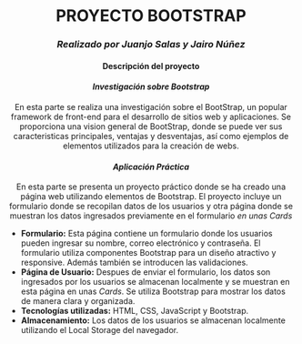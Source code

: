 <h1 align="center">PROYECTO BOOTSTRAP</h1>

<h3 align="center"><i>Realizado por Juanjo Salas y Jairo Núñez</i></h3>

<h4 align="center">Descripción del proyecto</h4>

<h4 align="center"><i>Investigación sobre Bootstrap</i></h4>

<p align="center">En esta parte se realiza una investigación sobre el BootStrap, un popular framework de front-end para el desarrollo de sitios web y aplicaciones. Se proporciona una vision general de BootStrap, donde se puede ver sus caracteristicas principales, ventajas y desventajas, así como ejemplos de elementos utilizados para la creación de webs.</p>

<h4 align="center"><i>Aplicación Práctica</i></h4>

<p align="center">En esta parte se presenta un proyecto práctico donde se ha creado una página web utilizando elementos de Bootstrap. El proyecto incluye un formulario donde se recopilan datos de los usuarios y otra página donde se muestran los datos ingresados previamente en el formulario <i>en unas Cards</i></p>

<ul>
  <li><strong>Formulario:</strong> Esta página contiene un formulario donde los usuarios pueden ingresar su nombre, correo electrónico y contraseña. El formulario utiliza componentes Bootstrap para un diseño atractivo y responsive. Además también se introducen las validaciones.</li>
  <li><strong>Página de Usuario:</strong> Despues de enviar el formulario, los datos son ingresados por los usuarios se almacenan localmente y se muestran en esta página en unas <i>Cards</i>. Se utiliza Bootstrap para mostrar los datos de manera clara y organizada.</li>
  <li><strong>Tecnologías utilizadas:</strong> HTML, CSS, JavaScript y Bootstrap.</li>
  <li><strong>Almacenamiento:</strong> Los datos de los usuarios se almacenan localmente utilizando el Local Storage del navegador.</li>
</ul>
